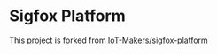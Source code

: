 # Sigfox Platform

This project is forked from [IoT-Makers/sigfox-platform](https://github.com/IoT-Makers/sigfox-platform)
